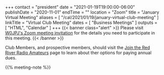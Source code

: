 +++
contact = "president"
date = "2021-01-19T19:00:00-06:00"
publishDate = "2020-11-01"
endTime = ""
location = "Zoom"
title = "January Virtual Meeting"
aliases = [ "/cal/2021/01/19/january-virtual-club-meeting" ]
linkTitle = "Virtual Club Meeting"
dates = [ "Business Meetings" ]
outputs = [ "HTML", "Calendar" ]
+++
{{< banner class="alert" >}}
Please visit
[W0JPJ's Zoom meeting invitation](https://lists.rrra.org/pipermail/announce/2021-January/000539.html)
for the details you need to participate in this meeting.
{{< /banner >}}

Club Members, and prospective members, should visit the
[Join the Red River Radio Amateurs](/join/) page to learn about ther options
for paying annual dues. 

{{% meeting-note %}}

